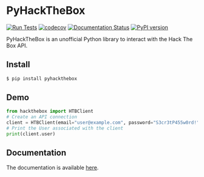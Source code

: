 # PyHackTheBox
[![Run Tests](https://github.com/clubby789/htb-api/actions/workflows/tests.yml/badge.svg?branch=master)](https://github.com/clubby789/htb-api/actions/workflows/tests.yml)
[![codecov](https://codecov.io/gh/clubby789/htb-api/branch/master/graph/badge.svg?token=NPoxQPqdyN)](https://codecov.io/gh/clubby789/htb-api)
[![Documentation Status](https://readthedocs.org/projects/pyhackthebox/badge/?version=latest)](https://pyhackthebox.readthedocs.io/en/latest/?badge=latest)
[![PyPI version](https://badge.fury.io/py/PyHackTheBox.svg)](https://badge.fury.io/py/PyHackTheBox)

PyHackTheBox is an unofficial Python library to interact with the Hack The Box API.


## Install
```bash
$ pip install pyhackthebox
```

## Demo
```py
from hackthebox import HTBClient
# Create an API connection
client = HTBClient(email="user@example.com", password="S3cr3tP455w0rd!")
# Print the User associated with the client
print(client.user)
```

## Documentation

The documentation is available [here](https://pyhackthebox.readthedocs.io/en/latest/).